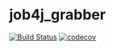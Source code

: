 #  job4j_grabber
[![Build Status](https://app.travis-ci.com/Vasilenko773/job4j_grabber.svg?branch=main)](https://app.travis-ci.com/Vasilenko773/job4j_grabber)
[![codecov](https://codecov.io/gh/Vasilenko773/job4j_grabber/branch/main/graph/badge.svg?token=CLR0X02PJJ)](https://codecov.io/gh/Vasilenko773/job4j_grabber)